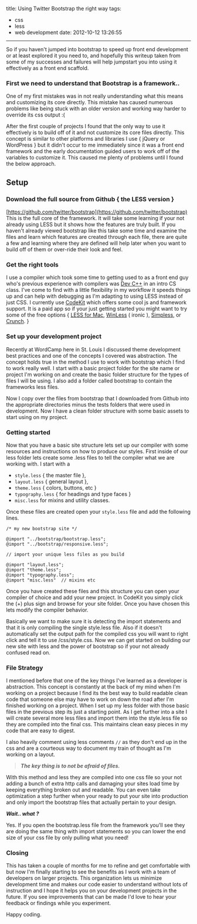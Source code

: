 title: Using Twitter Bootstrap the right way
tags:
  - css
  - less
  - web development
date: 2012-10-12 13:26:55
---

So if you haven't jumped into bootstrap to speed up front end development or at least explored it you need to, and hopefully this writeup taken from some of my successes and failures will help jumpstart you into using it effectively as
a front end scaffold.

### First we need to understand that Bootstrap is a framework..

One of my first mistakes was in not really understanding what this means and customizing its core directly. This mistake has caused numerous problems like being stuck with an older version and working way harder to override its css output :(

After the first couple of projects I found that the only way to use it effectively is to build off of it and not customize its core files directly. This concept is similar to other platforms and libraries I use { jQuery or WordPress } but it didn't occur to me immediately since it was a front end framework and the early documentation guided users to work off of the variables to customize it. This caused me plenty of problems until I found the below approach.

## Setup

### Download the full source from Github { the LESS version }

[https://github.com/twitter/bootstrap](https://github.com/twitter/bootstrap) This is the full core of the framework. It will take some learning if your not already using LESS but it shows how the features are truly built. If you haven't already viewed bootstrap like this take some time and examine the files and learn which features are created through each file, there are quite a few and learning where they are defined will help later when you want to build off of them or over-ride their look and feel.

### Get the right tools

I use a compiler which took some time to getting used to as a front end guy who's previous experience with compilers was [Dev C++](http://www.bloodshed.net/devcpp.html) in an intro CS class. I've come to find with a little flexibility in my workflow it speeds things up and can help with debugging as I'm adapting to using LESS instead of just CSS. I currently use [CodeKit](http://incident57.com/codekit/) which offers some cool js and framework support. It is a paid app so if your just getting started you might want to try some of the free options { [LESS for Mac](http://incident57.com/less/), [WinLess](http://winless.org/) ( ironic ), [Simpless](http://wearekiss.com/simpless), or [Crunch](http://crunchapp.net/). }

### Set up your development project

Recently at WordCamp here in St. Louis I discussed theme development best practices and one of the concepts I covered was abstraction. The concept holds true in the method I use to work with bootstrap which I find to work really well. I start with a basic project folder for the site name or project I'm working on and create the basic folder structure for the types of files I will be using. I also add a folder called bootstrap to contain the frameworks less files.

Now I copy over the files from bootstrap that I downloaded from Github into the appropriate directories minus the tests folders that were used in development. Now I have a clean folder structure with some basic assets to start using on my project.

### Getting started

Now that you have a basic site structure lets set up our compiler with some resources and instructions on how to produce our styles. First inside of our less folder lets create some .less files to tell the compiler what we are working with. I start with a

* `style.less` { the master file },
* `layout.less` { general layout },
* `theme.less` { colors, buttons, etc }
* `typography.less` { for headings and type faces }
* `misc.less` for mixins and utility classes.

Once these files are created open your `style.less` file and add the following lines.

    /* my new bootstrap site */

    @import "../bootstrap/bootstrap.less";
    @import "../bootstrap/responsive.less";

    // import your unique less files as you build

    @import "layout.less";
    @import "theme.less";
    @import "typography.less";
    @import "misc.less"  // mixins etc

Once you have created these files and this structure you can open your compiler of choice and add your new project. In CodeKit you simply click the (+) plus sign and browse for your site folder. Once you have chosen this lets modify the compiler behavior.

Basically we want to make sure it is detecting the import statements and that it is only compiling the single style.less file. Also if it doesn't automatically set the output path for the compiled css you will want to right click and tell it to use /css/style.css. Now we can get started on building our new site with less and the power of bootstrap so if your not already confused read on.

### File Strategy

I mentioned before that one of the key things I've learned as a developer is abstraction. This concept is constantly at the back of my mind when I'm working on a project because I find its the best way to build readable clean code that someone else may have to work on down the road after I'm finished working on a project. When I set up my less folder with those basic files in the previous step its just a starting point. As I get further into a site I will create several more less files and import them into the style.less file so they are compiled into the final css. This maintains clean easy pieces in my code that are easy to digest.

I also heavily comment using less comments `//` as they don't end up in the css and are a courteous way to document my train of thought as I'm working on a layout.

> **_The key thing is to not be afraid of files._**

With this method and less they are compiled into one css file so your not adding a bunch of extra http calls and damaging your sites load time by keeping everything broken out and readable. You can even take optimization a step further when your ready to put your site into production and only import the bootstrap files that actually pertain to your design.

**_Wait.. what ?_**

Yes. If you open the bootstrap.less file from the framework you'll see they are doing the same thing with import statements so you can lower the end size of your css file by only pulling what you need!

### Closing

This has taken a couple of months for me to refine and get comfortable with but now I'm finally starting to see the benefits as I work with a team of developers on larger projects. This organization lets us minimize development time and makes our code easier to understand without lots of instruction and I hope it helps you on your development projects in the future. If you see improvements that can be made I'd love to hear your feedback or findings while you experiment.

Happy coding.
